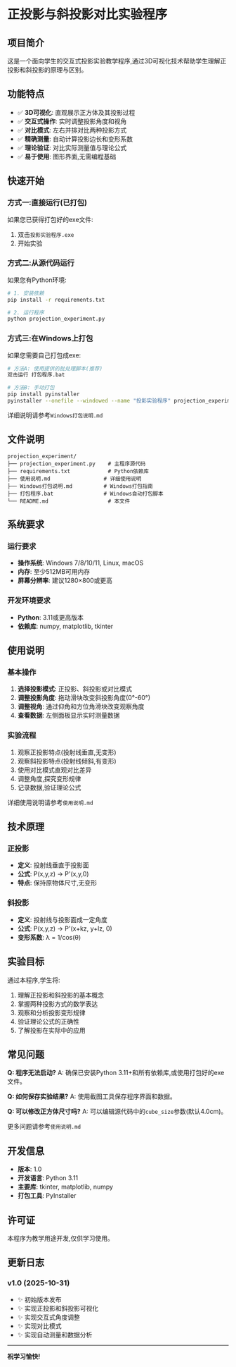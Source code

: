# 正投影与斜投影对比实验程序

## 项目简介

这是一个面向学生的交互式投影实验教学程序,通过3D可视化技术帮助学生理解正投影和斜投影的原理与区别。

## 功能特点

- ✅ **3D可视化**: 直观展示正方体及其投影过程
- ✅ **交互式操作**: 实时调整投影角度和视角
- ✅ **对比模式**: 左右并排对比两种投影方式
- ✅ **精确测量**: 自动计算投影边长和变形系数
- ✅ **理论验证**: 对比实际测量值与理论公式
- ✅ **易于使用**: 图形界面,无需编程基础

## 快速开始

### 方式一:直接运行(已打包)

如果您已获得打包好的exe文件:

1. 双击`投影实验程序.exe`
2. 开始实验

### 方式二:从源代码运行

如果您有Python环境:

```bash
# 1. 安装依赖
pip install -r requirements.txt

# 2. 运行程序
python projection_experiment.py
```

### 方式三:在Windows上打包

如果您需要自己打包成exe:

```bash
# 方法A: 使用提供的批处理脚本(推荐)
双击运行 打包程序.bat

# 方法B: 手动打包
pip install pyinstaller
pyinstaller --onefile --windowed --name "投影实验程序" projection_experiment.py
```

详细说明请参考`Windows打包说明.md`

## 文件说明

```
projection_experiment/
├── projection_experiment.py    # 主程序源代码
├── requirements.txt            # Python依赖库
├── 使用说明.md                 # 详细使用说明
├── Windows打包说明.md          # Windows打包指南
├── 打包程序.bat                # Windows自动打包脚本
└── README.md                   # 本文件
```

## 系统要求

### 运行要求
- **操作系统**: Windows 7/8/10/11, Linux, macOS
- **内存**: 至少512MB可用内存
- **屏幕分辨率**: 建议1280×800或更高

### 开发环境要求
- **Python**: 3.11或更高版本
- **依赖库**: numpy, matplotlib, tkinter

## 使用说明

### 基本操作

1. **选择投影模式**: 正投影、斜投影或对比模式
2. **调整投影角度**: 拖动滑块改变斜投影角度(0°-60°)
3. **调整视角**: 通过仰角和方位角滑块改变观察角度
4. **查看数据**: 左侧面板显示实时测量数据

### 实验流程

1. 观察正投影特点(投射线垂直,无变形)
2. 观察斜投影特点(投射线倾斜,有变形)
3. 使用对比模式直观对比差异
4. 调整角度,探究变形规律
5. 记录数据,验证理论公式

详细使用说明请参考`使用说明.md`

## 技术原理

### 正投影
- **定义**: 投射线垂直于投影面
- **公式**: P(x,y,z) → P'(x,y,0)
- **特点**: 保持原物体尺寸,无变形

### 斜投影
- **定义**: 投射线与投影面成一定角度
- **公式**: P(x,y,z) → P'(x+kz, y+lz, 0)
- **变形系数**: λ = 1/cos(θ)

## 实验目标

通过本程序,学生将:

1. 理解正投影和斜投影的基本概念
2. 掌握两种投影方式的数学表达
3. 观察和分析投影变形规律
4. 验证理论公式的正确性
5. 了解投影在实际中的应用

## 常见问题

**Q: 程序无法启动?**
A: 确保已安装Python 3.11+和所有依赖库,或使用打包好的exe文件。

**Q: 如何保存实验结果?**
A: 使用截图工具保存程序界面和数据。

**Q: 可以修改正方体尺寸吗?**
A: 可以编辑源代码中的`cube_size`参数(默认4.0cm)。

更多问题请参考`使用说明.md`

## 开发信息

- **版本**: 1.0
- **开发语言**: Python 3.11
- **主要库**: tkinter, matplotlib, numpy
- **打包工具**: PyInstaller

## 许可证

本程序为教学用途开发,仅供学习使用。

## 更新日志

### v1.0 (2025-10-31)
- ✨ 初始版本发布
- ✨ 实现正投影和斜投影可视化
- ✨ 实现交互式角度调整
- ✨ 实现对比模式
- ✨ 实现自动测量和数据分析

---

**祝学习愉快!**
